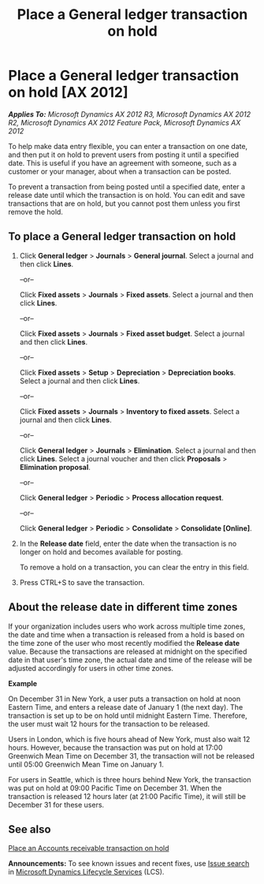 ﻿---
title: Place a General ledger transaction on hold
TOCTitle: Place a General ledger transaction on hold
ms:assetid: d96eea23-327e-48c4-8948-1e7ddf7ed428
ms:mtpsurl: https://technet.microsoft.com/en-us/library/Gg213714(v=AX.60)
ms:contentKeyID: 36059651
ms.date: 04/18/2014
mtps_version: v=AX.60
f1_keywords:
- general ledger
- general ledger transaction hold
- hold general ledger transaction
- general ledger transaction
- hold transaction
---

# Place a General ledger transaction on hold [AX 2012]


_**Applies To:** Microsoft Dynamics AX 2012 R3, Microsoft Dynamics AX 2012 R2, Microsoft Dynamics AX 2012 Feature Pack, Microsoft Dynamics AX 2012_

To help make data entry flexible, you can enter a transaction on one date, and then put it on hold to prevent users from posting it until a specified date. This is useful if you have an agreement with someone, such as a customer or your manager, about when a transaction can be posted.

To prevent a transaction from being posted until a specified date, enter a release date until which the transaction is on hold. You can edit and save transactions that are on hold, but you cannot post them unless you first remove the hold.

## To place a General ledger transaction on hold

1.  Click **General ledger** \> **Journals** \> **General journal**. Select a journal and then click **Lines**.
    
    –or–
    
    Click **Fixed assets** \> **Journals** \> **Fixed assets**. Select a journal and then click **Lines**.
    
    –or–
    
    Click **Fixed assets** \> **Journals** \> **Fixed asset budget**. Select a journal and then click **Lines**.
    
    –or–
    
    Click **Fixed assets** \> **Setup** \> **Depreciation** \> **Depreciation books**. Select a journal and then click **Lines**.
    
    –or–
    
    Click **Fixed assets** \> **Journals** \> **Inventory to fixed assets**. Select a journal and then click **Lines**.
    
    –or–
    
    Click **General ledger** \> **Journals** \> **Elimination**. Select a journal and then click **Lines**. Select a journal voucher and then click **Proposals** \> **Elimination proposal**.
    
    –or–
    
    Click **General ledger** \> **Periodic** \> **Process allocation request**.
    
    –or–
    
    Click **General ledger** \> **Periodic** \> **Consolidate** \> **Consolidate \[Online\]**.

2.  In the **Release date** field, enter the date when the transaction is no longer on hold and becomes available for posting.
    
    To remove a hold on a transaction, you can clear the entry in this field.

3.  Press CTRL+S to save the transaction.

## About the release date in different time zones

If your organization includes users who work across multiple time zones, the date and time when a transaction is released from a hold is based on the time zone of the user who most recently modified the **Release date** value. Because the transactions are released at midnight on the specified date in that user's time zone, the actual date and time of the release will be adjusted accordingly for users in other time zones.

**Example**

On December 31 in New York, a user puts a transaction on hold at noon Eastern Time, and enters a release date of January 1 (the next day). The transaction is set up to be on hold until midnight Eastern Time. Therefore, the user must wait 12 hours for the transaction to be released.

Users in London, which is five hours ahead of New York, must also wait 12 hours. However, because the transaction was put on hold at 17:00 Greenwich Mean Time on December 31, the transaction will not be released until 05:00 Greenwich Mean Time on January 1.

For users in Seattle, which is three hours behind New York, the transaction was put on hold at 09:00 Pacific Time on December 31. When the transaction is released 12 hours later (at 21:00 Pacific Time), it will still be December 31 for these users.

## See also

[Place an Accounts receivable transaction on hold](place-an-accounts-receivable-transaction-on-hold.md)

  
**Announcements:** To see known issues and recent fixes, use [Issue search](http://go.microsoft.com/fwlink/?linkid=389258) in [Microsoft Dynamics Lifecycle Services](http://go.microsoft.com/fwlink/?linkid=306505) (LCS).

